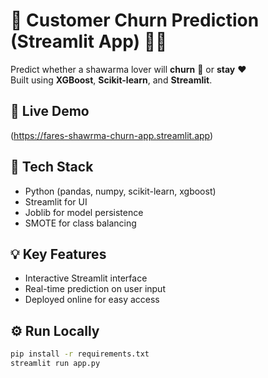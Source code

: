 # 🌯 Customer Churn Prediction (Streamlit App) 🥤🍅

Predict whether a shawarma lover will **churn** 🌯 or **stay** ❤️  
Built using **XGBoost**, **Scikit-learn**, and **Streamlit**.

## 🚀 Live Demo
(https://fares-shawrma-churn-app.streamlit.app)


## 🧠 Tech Stack
- Python (pandas, numpy, scikit-learn, xgboost)
- Streamlit for UI
- Joblib for model persistence
- SMOTE for class balancing

## 💡 Key Features
- Interactive Streamlit interface
- Real-time prediction on user input
- Deployed online for easy access

## ⚙️ Run Locally
```bash
pip install -r requirements.txt
streamlit run app.py

